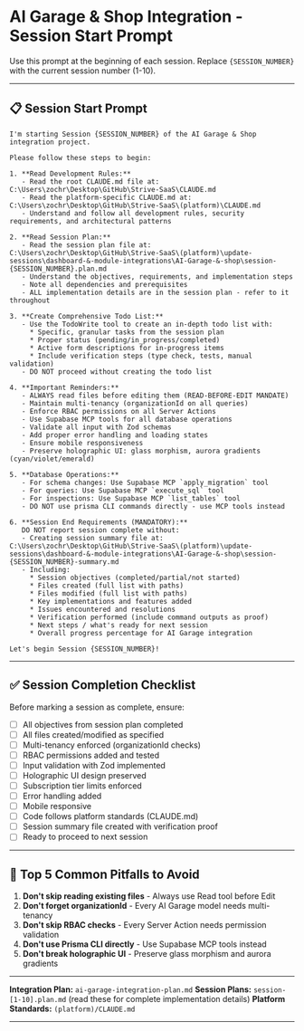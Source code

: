 # AI Garage & Shop Integration - Session Start Prompt

Use this prompt at the beginning of each session. Replace `{SESSION_NUMBER}` with the current session number (1-10).

---

## 📋 Session Start Prompt

```
I'm starting Session {SESSION_NUMBER} of the AI Garage & Shop integration project.

Please follow these steps to begin:

1. **Read Development Rules:**
   - Read the root CLAUDE.md file at: C:\Users\zochr\Desktop\GitHub\Strive-SaaS\CLAUDE.md
   - Read the platform-specific CLAUDE.md at: C:\Users\zochr\Desktop\GitHub\Strive-SaaS\(platform)\CLAUDE.md
   - Understand and follow all development rules, security requirements, and architectural patterns

2. **Read Session Plan:**
   - Read the session plan file at: C:\Users\zochr\Desktop\GitHub\Strive-SaaS\(platform)\update-sessions\dashboard-&-module-integrations\AI-Garage-&-shop\session-{SESSION_NUMBER}.plan.md
   - Understand the objectives, requirements, and implementation steps
   - Note all dependencies and prerequisites
   - ALL implementation details are in the session plan - refer to it throughout

3. **Create Comprehensive Todo List:**
   - Use the TodoWrite tool to create an in-depth todo list with:
     * Specific, granular tasks from the session plan
     * Proper status (pending/in_progress/completed)
     * Active form descriptions for in-progress items
     * Include verification steps (type check, tests, manual validation)
   - DO NOT proceed without creating the todo list

4. **Important Reminders:**
   - ALWAYS read files before editing them (READ-BEFORE-EDIT MANDATE)
   - Maintain multi-tenancy (organizationId on all queries)
   - Enforce RBAC permissions on all Server Actions
   - Use Supabase MCP tools for all database operations
   - Validate all input with Zod schemas
   - Add proper error handling and loading states
   - Ensure mobile responsiveness
   - Preserve holographic UI: glass morphism, aurora gradients (cyan/violet/emerald)

5. **Database Operations:**
   - For schema changes: Use Supabase MCP `apply_migration` tool
   - For queries: Use Supabase MCP `execute_sql` tool
   - For inspections: Use Supabase MCP `list_tables` tool
   - DO NOT use prisma CLI commands directly - use MCP tools instead

6. **Session End Requirements (MANDATORY):**
   DO NOT report session complete without:
   - Creating session summary file at: C:\Users\zochr\Desktop\GitHub\Strive-SaaS\(platform)\update-sessions\dashboard-&-module-integrations\AI-Garage-&-shop\session-{SESSION_NUMBER}-summary.md
   - Including:
     * Session objectives (completed/partial/not started)
     * Files created (full list with paths)
     * Files modified (full list with paths)
     * Key implementations and features added
     * Issues encountered and resolutions
     * Verification performed (include command outputs as proof)
     * Next steps / what's ready for next session
     * Overall progress percentage for AI Garage integration

Let's begin Session {SESSION_NUMBER}!
```

---

## ✅ Session Completion Checklist

Before marking a session as complete, ensure:

- [ ] All objectives from session plan completed
- [ ] All files created/modified as specified
- [ ] Multi-tenancy enforced (organizationId checks)
- [ ] RBAC permissions added and tested
- [ ] Input validation with Zod implemented
- [ ] Holographic UI design preserved
- [ ] Subscription tier limits enforced
- [ ] Error handling added
- [ ] Mobile responsive
- [ ] Code follows platform standards (CLAUDE.md)
- [ ] Session summary file created with verification proof
- [ ] Ready to proceed to next session

---

## 🚨 Top 5 Common Pitfalls to Avoid

1. **Don't skip reading existing files** - Always use Read tool before Edit
2. **Don't forget organizationId** - Every AI Garage model needs multi-tenancy
3. **Don't skip RBAC checks** - Every Server Action needs permission validation
4. **Don't use Prisma CLI directly** - Use Supabase MCP tools instead
5. **Don't break holographic UI** - Preserve glass morphism and aurora gradients

---

**Integration Plan:** `ai-garage-integration-plan.md`
**Session Plans:** `session-[1-10].plan.md` (read these for complete implementation details)
**Platform Standards:** `(platform)/CLAUDE.md`

---
